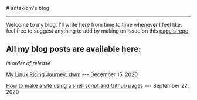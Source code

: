 <meta property="og:title" content="antaxiom's site" />
<meta property="title" content="antaxiom's site" />
<title>antaxiom's site</title>
# antaxiom's blog

---

Welcome to my blog, I'll write here from time to time whenever I feel like, feel free to suggest anything to add by making an issue on this [page's repo](https://github.com/antaxiom/antaxiom.github.io)

## All my blog posts are available here:

_in order of release_

[My Linux Ricing Journey: dwm](ricing-dwm) --- December 15, 2020

[How to make a site using a shell script and Github pages](github-pages-and-ssg5) --- September 22, 2020

